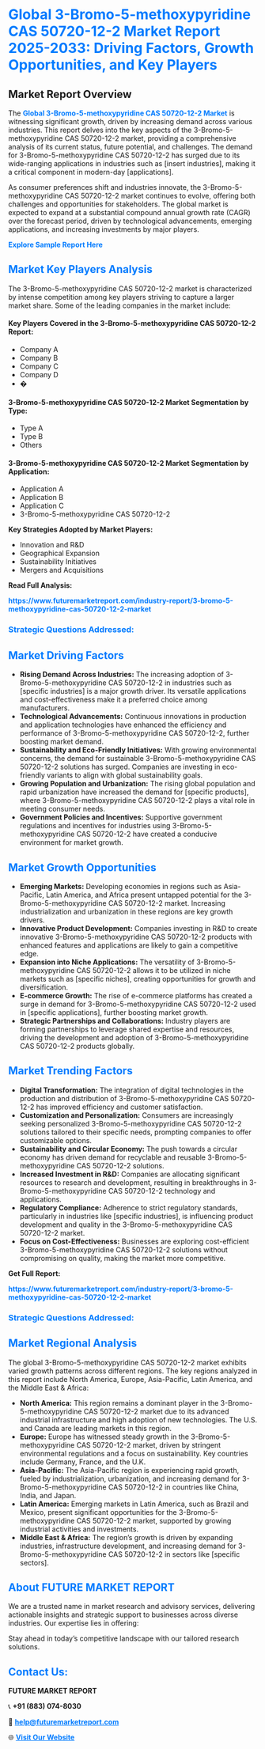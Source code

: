 <h1 style="color: #007BFF;">Global 3-Bromo-5-methoxypyridine CAS 50720-12-2 Market Report 2025-2033: Driving Factors, Growth Opportunities, and Key Players</h1>

<section id="overview">
<h2>Market Report Overview</h2>
<p>The <a href="https://www.futuremarketreport.com/industry-report/3-bromo-5-methoxypyridine-cas-50720-12-2-market" style="color: #007BFF; text-decoration: none;"><strong>Global 3-Bromo-5-methoxypyridine CAS 50720-12-2 Market</strong></a> is witnessing significant growth, driven by increasing demand across various industries. This report delves into the key aspects of the 3-Bromo-5-methoxypyridine CAS 50720-12-2 market, providing a comprehensive analysis of its current status, future potential, and challenges. The demand for 3-Bromo-5-methoxypyridine CAS 50720-12-2 has surged due to its wide-ranging applications in industries such as [insert industries], making it a critical component in modern-day [applications].</p>
<p>As consumer preferences shift and industries innovate, the 3-Bromo-5-methoxypyridine CAS 50720-12-2 market continues to evolve, offering both challenges and opportunities for stakeholders. The global market is expected to expand at a substantial compound annual growth rate (CAGR) over the forecast period, driven by technological advancements, emerging applications, and increasing investments by major players.</p>
</section>

<section id="overview">
<p><a href="https://www.futuremarketreport.com/request-sample/reportId=111910" style="color: #007BFF; text-decoration: none;"><strong>Explore Sample Report Here</strong></a></p>
</section>

<section id="key-players">
<h2 style="color: #007BFF;">Market Key Players Analysis</h2>
<p>The 3-Bromo-5-methoxypyridine CAS 50720-12-2 market is characterized by intense competition among key players striving to capture a larger market share. Some of the leading companies in the market include:</p>
<h4>Key Players Covered in the 3-Bromo-5-methoxypyridine CAS 50720-12-2 Report:</h4>
<ul><li>Company A</li><li>Company B</li><li>Company C</li><li>Company D</li><li>�</li></ul>
<h4>3-Bromo-5-methoxypyridine CAS 50720-12-2 Market Segmentation by Type:</h4>
<ul><li>Type A</li><li>Type B</li><li>Others</li></ul>

<h4>3-Bromo-5-methoxypyridine CAS 50720-12-2 Market Segmentation by Application:</h4>
<ul><li>Application A</li><li>Application B</li><li>Application C</li><li>3-Bromo-5-methoxypyridine CAS 50720-12-2</li></ul>
<p><strong>Key Strategies Adopted by Market Players:</strong></p>
<ul>
<li>Innovation and R&D</li>
<li>Geographical Expansion</li>
<li>Sustainability Initiatives</li>
<li>Mergers and Acquisitions</li>
</ul>
</section>

<section>
<p><strong>Read Full Analysis: </strong></p><a href="https://www.futuremarketreport.com/industry-report/3-bromo-5-methoxypyridine-cas-50720-12-2-market" style="color: #007BFF; text-decoration: none;"><strong>https://www.futuremarketreport.com/industry-report/3-bromo-5-methoxypyridine-cas-50720-12-2-market</strong></a>
<h3 style="color: #007BFF;">Strategic Questions Addressed:</h3>
</section>

<section id="driving-factors">
<h2 style="color: #007BFF;">Market Driving Factors</h2>
<ul>
<li><strong>Rising Demand Across Industries:</strong> The increasing adoption of 3-Bromo-5-methoxypyridine CAS 50720-12-2 in industries such as [specific industries] is a major growth driver. Its versatile applications and cost-effectiveness make it a preferred choice among manufacturers.</li>
<li><strong>Technological Advancements:</strong> Continuous innovations in production and application technologies have enhanced the efficiency and performance of 3-Bromo-5-methoxypyridine CAS 50720-12-2, further boosting market demand.</li>
<li><strong>Sustainability and Eco-Friendly Initiatives:</strong> With growing environmental concerns, the demand for sustainable 3-Bromo-5-methoxypyridine CAS 50720-12-2 solutions has surged. Companies are investing in eco-friendly variants to align with global sustainability goals.</li>
<li><strong>Growing Population and Urbanization:</strong> The rising global population and rapid urbanization have increased the demand for [specific products], where 3-Bromo-5-methoxypyridine CAS 50720-12-2 plays a vital role in meeting consumer needs.</li>
<li><strong>Government Policies and Incentives:</strong> Supportive government regulations and incentives for industries using 3-Bromo-5-methoxypyridine CAS 50720-12-2 have created a conducive environment for market growth.</li>
</ul>
</section>

<section id="growth-opportunities">
<h2 style="color: #007BFF;">Market Growth Opportunities</h2>
<ul>
<li><strong>Emerging Markets:</strong> Developing economies in regions such as Asia-Pacific, Latin America, and Africa present untapped potential for the 3-Bromo-5-methoxypyridine CAS 50720-12-2 market. Increasing industrialization and urbanization in these regions are key growth drivers.</li>
<li><strong>Innovative Product Development:</strong> Companies investing in R&D to create innovative 3-Bromo-5-methoxypyridine CAS 50720-12-2 products with enhanced features and applications are likely to gain a competitive edge.</li>
<li><strong>Expansion into Niche Applications:</strong> The versatility of 3-Bromo-5-methoxypyridine CAS 50720-12-2 allows it to be utilized in niche markets such as [specific niches], creating opportunities for growth and diversification.</li>
<li><strong>E-commerce Growth:</strong> The rise of e-commerce platforms has created a surge in demand for 3-Bromo-5-methoxypyridine CAS 50720-12-2 used in [specific applications], further boosting market growth.</li>
<li><strong>Strategic Partnerships and Collaborations:</strong> Industry players are forming partnerships to leverage shared expertise and resources, driving the development and adoption of 3-Bromo-5-methoxypyridine CAS 50720-12-2 products globally.</li>
</ul>
</section>

<section id="trending-factors">
<h2 style="color: #007BFF;">Market Trending Factors</h2>
<ul>
<li><strong>Digital Transformation:</strong> The integration of digital technologies in the production and distribution of 3-Bromo-5-methoxypyridine CAS 50720-12-2 has improved efficiency and customer satisfaction.</li>
<li><strong>Customization and Personalization:</strong> Consumers are increasingly seeking personalized 3-Bromo-5-methoxypyridine CAS 50720-12-2 solutions tailored to their specific needs, prompting companies to offer customizable options.</li>
<li><strong>Sustainability and Circular Economy:</strong> The push towards a circular economy has driven demand for recyclable and reusable 3-Bromo-5-methoxypyridine CAS 50720-12-2 solutions.</li>
<li><strong>Increased Investment in R&D:</strong> Companies are allocating significant resources to research and development, resulting in breakthroughs in 3-Bromo-5-methoxypyridine CAS 50720-12-2 technology and applications.</li>
<li><strong>Regulatory Compliance:</strong> Adherence to strict regulatory standards, particularly in industries like [specific industries], is influencing product development and quality in the 3-Bromo-5-methoxypyridine CAS 50720-12-2 market.</li>
<li><strong>Focus on Cost-Effectiveness:</strong> Businesses are exploring cost-efficient 3-Bromo-5-methoxypyridine CAS 50720-12-2 solutions without compromising on quality, making the market more competitive.</li>
</ul>
</section>

<section>
<p><strong>Get Full Report: </strong></p><a href="https://www.futuremarketreport.com/industry-report/3-bromo-5-methoxypyridine-cas-50720-12-2-market" style="color: #007BFF; text-decoration: none;"><strong>https://www.futuremarketreport.com/industry-report/3-bromo-5-methoxypyridine-cas-50720-12-2-market</strong></a>
<h3 style="color: #007BFF;">Strategic Questions Addressed:</h3>
</section>


<section id="regional-analysis">
<h2 style="color: #007BFF;">Market Regional Analysis</h2>
<p>The global 3-Bromo-5-methoxypyridine CAS 50720-12-2 market exhibits varied growth patterns across different regions. The key regions analyzed in this report include North America, Europe, Asia-Pacific, Latin America, and the Middle East & Africa:</p>
<ul>
<li><strong>North America:</strong> This region remains a dominant player in the 3-Bromo-5-methoxypyridine CAS 50720-12-2 market due to its advanced industrial infrastructure and high adoption of new technologies. The U.S. and Canada are leading markets in this region.</li>
<li><strong>Europe:</strong> Europe has witnessed steady growth in the 3-Bromo-5-methoxypyridine CAS 50720-12-2 market, driven by stringent environmental regulations and a focus on sustainability. Key countries include Germany, France, and the U.K.</li>
<li><strong>Asia-Pacific:</strong> The Asia-Pacific region is experiencing rapid growth, fueled by industrialization, urbanization, and increasing demand for 3-Bromo-5-methoxypyridine CAS 50720-12-2 in countries like China, India, and Japan.</li>
<li><strong>Latin America:</strong> Emerging markets in Latin America, such as Brazil and Mexico, present significant opportunities for the 3-Bromo-5-methoxypyridine CAS 50720-12-2 market, supported by growing industrial activities and investments.</li>
<li><strong>Middle East & Africa:</strong> The region’s growth is driven by expanding industries, infrastructure development, and increasing demand for 3-Bromo-5-methoxypyridine CAS 50720-12-2 in sectors like [specific sectors].</li>
</ul>
</section>

<footer>
<h2 style="color: #007BFF;">About FUTURE MARKET REPORT</h2>
<p>We are a trusted name in market research and advisory services, delivering actionable insights and strategic support to businesses across diverse industries. Our expertise lies in offering:</p>

<p>Stay ahead in today’s competitive landscape with our tailored research solutions.</p>

<h2 style="color: #007BFF;">Contact Us:</h2>
<p><strong>FUTURE MARKET REPORT</strong></p>
<p>📞 <strong>+91 (883) 074-8030</strong></p>
<p>📧 <strong><a href="mailto:help@futuremarketreport.com" style="color: #007BFF;">help@futuremarketreport.com</a></strong></p>
<p>🌐 <strong><a href="https://www.futuremarketreport.com/" style="color: #007BFF;">Visit Our Website</a></strong></p>
</footer>
